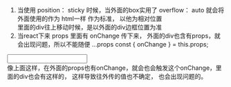 1. 当使用 position： sticky 时候，当外面的box实用了 overflow： auto
   就会将 外面使用的作为 html一样 作为标准， 以他为相对位置
   <div style={{overflow: 'auto', padding: '20px;}}><div style={{ position: 'sticky', top: '0px'}}></div></div>
   里面的div往上移动时候，是以外面的div边框位置为准
2. 当react下来 props 里面有 onChange 传下来， 外面的div也含有props，就会出现问题，所以不能随便 ...props
  const { onChange } = this.props;
  <div {...props}> <input onChange={onChange}></input></div>
  像上面这样，在外面的props也有onChange，就会也会触发这个onChange，里面的div也会有这样的， 这样导致往外传的值也不确定， 也会出现问题的。
